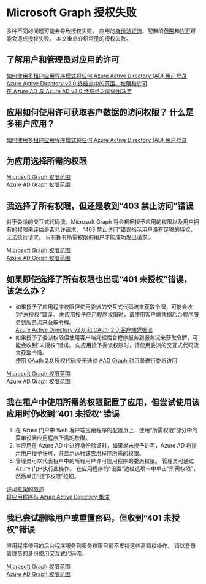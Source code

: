 <properties
    pageTitle="Microsoft Graph authorization failures"
    description="Microsoft Graph 授权失败"
    service="microsoft.aad"
    resource="Microsoft_AAD_IAM"
    authors="PatAltimore"
    displayOrder=""
    selfHelpType="generic"
    supportTopicIds="32134056"
    resourceTags=""
    productPesIds="14785"
    cloudEnvironments="public"
/>


# <a name="microsoft-graph-authorization-failures"></a>Microsoft Graph 授权失败

多种不同的问题可能会导致授权失败。 应用的[身份验证流](https://docs.microsoft.com/azure/active-directory/develop/active-directory-authentication-scenarios)、配置的[范围](https://docs.microsoft.com/azure/active-directory/develop/active-directory-v2-scopes)和[许可](https://docs.microsoft.com/azure/active-directory/develop/active-directory-devhowto-multi-tenant-overview#understanding-user-and-admin-consent)可能会造成授权失败。 本文重点介绍常见的授权失败。

## <a name="understanding-user-and-administrator-consent-for-your-apps"></a>了解用户和管理员对应用的许可

[如何使用多租户应用程序模式将任何 Azure Active Directory (AD) 用户登录](https://docs.microsoft.com/azure/active-directory/develop/active-directory-devhowto-multi-tenant-overview#understanding-user-and-admin-consent)<br>
[Azure Active Directory v2.0 终结点中的范围、权限和许可](https://docs.microsoft.com/azure/active-directory/develop/active-directory-v2-scopes)<br>
[在 Azure AD 与 Azure AD v2.0 终结点之间做出决定](https://developer.microsoft.com/graph/docs/authorization/auth_overview#deciding-between-the-azure-ad-and-azure-ad-v20-endpoints)

## <a name="how-do-my-apps-get-access-to-customer-data-using-consent-what-is-a-multi-tenant-app"></a>应用如何使用许可获取客户数据的访问权限？ 什么是多租户应用？

[如何使用多租户应用程序模式将任何 Azure Active Directory (AD) 用户登录](https://docs.microsoft.com/azure/active-directory/develop/active-directory-devhowto-multi-tenant-overview#understanding-user-and-admin-consent)

## <a name="choosing-required-permissions-for-your-app"></a>为应用选择所需的权限

[Microsoft Graph 权限范围](https://developer.microsoft.com/graph/docs/authorization/permission_scopes)<br>
[Azure AD Graph 权限范围](https://msdn.microsoft.com/library/azure/ad/graph/howto/azure-ad-graph-api-permission-scopes)

## <a name="i-get-a-403-forbidden-but-i-selected-all-permissions"></a>我选择了所有权限，但还是收到“403 禁止访问”错误

对于委派的交互式代码流，Microsoft Graph 将会根据授予应用的权限以及用户拥有的权限来评估是否允许请求。  “403 禁止访问”错误指示用户没有足够的特权，无法执行请求。  只有拥有所需权限的用户才能成功发出请求。

[Microsoft Graph 权限范围](https://developer.microsoft.com/graph/docs/authorization/permission_scopes)<br>
[Azure AD Graph 权限范围](https://msdn.microsoft.com/library/azure/ad/graph/howto/azure-ad-graph-api-permission-scopes)

## <a name="what-do-i-do-when-i-get-a-401-unauthorized-error-even-though-i-selected-all-the-permissions"></a>如果即使选择了所有权限也出现“401 未授权”错误，该怎么办？

* 如果授予了应用程序权限但使用委派的交互式代码流来获取令牌，可能会收到“未授权”错误。 向应用授予应用程序权限时，请使用客户端凭据后台程序服务到服务流来获取令牌。<br>
[Azure Active Directory v2.0 和 OAuth 2.0 客户端凭据流](https://docs.microsoft.com/azure/active-directory/develop/active-directory-v2-protocols-oauth-client-creds)<br>
* 如果授予了委派权限但使用客户端凭据后台程序服务到服务流来获取令牌，可能会收到“未授权”错误。 向应用授予委派权限时，请使用委派的交互式代码流来获取令牌。<br>
[使用 OAuth 2.0 授权代码授予通过 AAD Graph 对目录进行委派访问](https://blogs.msdn.microsoft.com/aadgraphteam/2013/05/16/using-oauth-2-0-authorization-code-grant-for-delegated-access-of-directory-via-aad-graph/)

[Microsoft Graph 权限范围](https://developer.microsoft.com/graph/docs/authorization/permission_scopes)<br>
[Azure AD Graph 权限范围](https://msdn.microsoft.com/library/azure/ad/graph/howto/azure-ad-graph-api-permission-scopes)

## <a name="i-configured-the-app-in-my-tenant-with-the-permissions-it-needs-but-i-still-get-a-401-unauthorized-error-when-trying-to-use-it"></a>我在租户中使用所需的权限配置了应用，但尝试使用该应用时仍收到“401 未授权”错误

1. 在 Azure 门户中 Web 客户端应用程序的配置页上，使用“所需权限”部分中的菜单设置应用程序所需的权限。<br>
2. 当应用在 Azure AD 中进行身份验证时，如果尚未授予许可，Azure AD 将提示用户授予许可，并显示运行该应用程序所需的权限。
3. 管理员可以代表租户中的所有用户许可应用程序的委派权限。 管理员可通过 Azure 门户执行此操作。 在应用程序的“设置”边栏选项卡中单击“所需权限”，然后单击“授予权限”按钮。

[许可框架的概述](https://docs.microsoft.com/azure/active-directory/develop/active-directory-integrating-applications#overview-of-the-consent-framework)<br>
[将应用程序与 Azure Active Directory 集成](https://docs.microsoft.com/azure/active-directory/develop/active-directory-integrating-applications)

## <a name="i-tried-to-delete-users-or-reset-passwords-but-i-get-a-401-unauthorized"></a>我已尝试删除用户或重置密码，但收到“401 未授权”错误

应用程序使用的后台程序服务到服务权限目前不支持这些高特权操作。  请以登录管理员的身份使用交互式代码流。

[Microsoft Graph 权限范围](https://developer.microsoft.com/graph/docs/authorization/permission_scopes)<br>
[Azure AD Graph 权限范围](https://msdn.microsoft.com/library/azure/ad/graph/howto/azure-ad-graph-api-permission-scopes)

